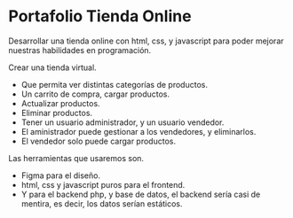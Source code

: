 # Portafolio Tienda Online
Desarrollar una tienda online con html, css, y javascript para poder mejorar nuestras habilidades en programación.


Crear una tienda virtual. 
- Que permita ver distintas categorías de productos.
- Un carrito de compra, cargar productos.
- Actualizar productos.
- Eliminar productos. 
- Tener un usuario administrador, y un usuario vendedor. 
- El aministrador puede gestionar a los vendedores, y eliminarlos. 
- El vendedor solo puede cargar productos.

Las herramientas que usaremos son. 
- Figma para el diseño.
- html, css y javascript puros para el frontend.
- Y para el backend php, y base de datos, el backend sería casi de mentira, es decir, los datos serían estáticos. 
